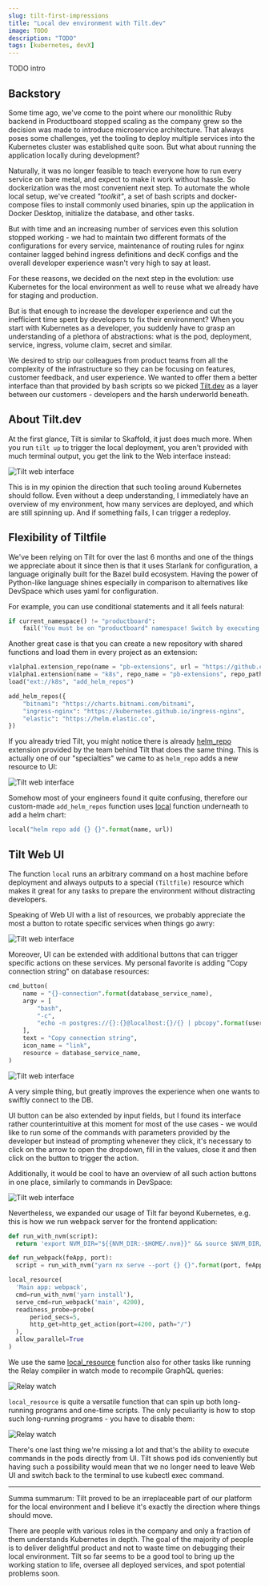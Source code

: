 ```yaml
---
slug: tilt-first-impressions
title: "Local dev environment with Tilt.dev"
image: TODO
description: "TODO"
tags: [kubernetes, devX]
---
```


TODO intro

<!--truncate-->

## Backstory

Some time ago, we've come to the point where our monolithic Ruby backend in Productboard stopped scaling as the company grew so the decision was made to introduce microservice architecture. That always poses some challenges, yet the tooling to deploy multiple services into the Kubernetes cluster was established quite soon. But what about running the application locally during development? 

Naturally, it was no longer feasible to teach everyone how to run every service on bare metal, and expect to make it work without hassle. So dockerization was the most convenient next step. To automate the whole local setup, we've created *"toolkit"*, a set of bash scripts and docker-compose files to install commonly used binaries, spin up the application in Docker Desktop, initialize the database, and other tasks.

But with time and an increasing number of services even this solution stopped working - we had to maintain two different formats of the configurations for every service, maintenance of routing rules for nginx container lagged behind ingress definitions and decK configs and the overall developer experience wasn't very high to say at least.

For these reasons, we decided on the next step in the evolution: use Kubernetes for the local environment as well to reuse what we already have for staging and production.

But is that enough to increase the developer experience and cut the inefficient time spent by developers to fix their environment? When you start with Kubernetes as a developer, you suddenly have to grasp an understanding of a plethora of abstractions: what is the pod, deployment, service, ingress, volume claim, secret and similar.

We desired to strip our colleagues from product teams from all the complexity of the infrastructure so they can be focusing on features, customer feedback, and user experience. We wanted to offer them a better interface than that provided by bash scripts so we picked [Tilt.dev](https://tilt.dev/) as a layer between our customers - developers and the harsh underworld beneath.

## About Tilt.dev

At the first glance, Tilt is similar to Skaffold, it just does much more. When you run `tilt up` to trigger the local deployment, you aren't provided with much terminal output, you get the link to the Web interface instead:

![Tilt web interface](/blog/tilt-impressions/tilt-dashboard.png)

This is in my opinion the direction that such tooling around Kubernetes should follow. Even without a deep understanding, I immediately have an overview of my environment, how many services are deployed, and which are still spinning up. And if something fails, I can trigger a redeploy.

## Flexibility of Tiltfile

We've been relying on Tilt for over the last 6 months and one of the things we appreciate about it since then is that it uses Starlank for configuration, a language originally built for the Bazel build ecosystem. Having the power of Python-like language shines especially in comparison to alternatives like DevSpace which uses yaml for configuration.

For example, you can use conditional statements and it all feels natural:

```python
if current_namespace() != "productboard":
    fail('You must be on "productboard" namespace! Switch by executing "kubens productboard".')
```

Another great case is that you can create a new repository with shared functions and load them in every project as an extension:

```python
v1alpha1.extension_repo(name = "pb-extensions", url = "https://github.com/productboard/our-tilt-extension")
v1alpha1.extension(name = "k8s", repo_name = "pb-extensions", repo_path = "k8s")
load("ext://k8s", "add_helm_repos")

add_helm_repos({
    "bitnami": "https://charts.bitnami.com/bitnami",
    "ingress-nginx": "https://kubernetes.github.io/ingress-nginx",
    "elastic": "https://helm.elastic.co",
})
```

If you already tried Tilt, you might notice there is already [helm_repo](https://github.com/tilt-dev/tilt-extensions/tree/master/helm_resource#helm_repo) extension provided by the team behind Tilt that does the same thing. This is actually one of our "specialties" we came to as `helm_repo` adds a new resource to UI:

![Tilt web interface](/blog/tilt-impressions/helm-repo.png)

Somehow most of your engineers found it quite confusing, therefore our custom-made `add_helm_repos` function uses [local](https://docs.tilt.dev/api.html#api.local) function underneath to add a helm chart:

```python
local("helm repo add {} {}".format(name, url))
```

## Tilt Web UI

The function `local` runs an arbitrary command on a host machine before deployment and always outputs to a special `(Tiltfile)` resource which makes it great for any tasks to prepare the environment without distracting developers. 

Speaking of Web UI with a list of resources, we probably appreciate the most a button to rotate specific services when things go awry:

![Tilt web interface](/blog/tilt-impressions/trigger-update.png)

Moreover, UI can be extended with additional buttons that can trigger specific actions on these services. My personal favorite is adding "Copy connection string" on database resources:

```python
cmd_button(
    name = "{}-connection".format(database_service_name),
    argv = [
        "bash", 
        "-c", 
        "echo -n postgres://{}:{}@localhost:{}/{} | pbcopy".format(user, password, port, dbname),
    ],
    text = "Copy connection string",
    icon_name = "link",
    resource = database_service_name,
)
```

![Tilt web interface](/blog/tilt-impressions/copy-connection.png)

A very simple thing, but greatly improves the experience when one wants to swiftly connect to the DB.

UI button can be also extended by input fields, but I found its interface rather counterintuitive at this moment for most of the use cases - we would like to run some of the commands with parameters provided by the developer but instead of prompting whenever they click, it's necessary to click on the arrow to open the dropdown, fill in the values, close it and then click on the button to trigger the action.

Additionally, it would be cool to have an overview of all such action buttons in one place, similarly to commands in DevSpace:

![Tilt web interface](/blog/tilt-impressions/devspace-commands.png)

Nevertheless, we expanded our usage of Tilt far beyond Kubernetes, e.g. this is how we run webpack server for the frontend application:

```python
def run_with_nvm(script):
  return 'export NVM_DIR="${{NVM_DIR:-$HOME/.nvm}}" && source $NVM_DIR/nvm.sh && nvm install && corepack enable && nvm use && {}'.format(script)

def run_webpack(feApp, port):
  script = run_with_nvm("yarn nx serve --port {} {}".format(port, feApp))

local_resource(
  'Main app: webpack',
  cmd=run_with_nvm('yarn install'),
  serve_cmd=run_webpack('main', 4200),
  readiness_probe=probe(
      period_secs=5,
      http_get=http_get_action(port=4200, path="/")
  ),
  allow_parallel=True
)
```

We use the same [local_resource](https://docs.tilt.dev/api.html#api.local_resource) function also for other tasks like running the Relay compiler in watch mode to recompile GraphQL queries:

![Relay watch](/blog/tilt-impressions/relay-watch.png)

`local_resource` is quite a versatile function that can spin up both long-running programs and one-time scripts. The only peculiarity is how to stop such long-running programs - you have to disable them:

![Relay watch](/blog/tilt-impressions/disable-resource.png)

There's one last thing we're missing a lot and that's the ability to execute commands in the pods directly from UI. Tilt shows pod ids conveniently but having such a possibility would mean that we no longer need to leave Web UI and switch back to the terminal to use kubectl exec command.

---

Summa summarum: Tilt proved to be an irreplaceable part of our platform for the local environment and I believe it's exactly the direction where things should move. 

There are people with various roles in the company and only a fraction of them understands Kubernetes in depth. The goal of the majority of people is to deliver delightful product and not to waste time on debugging their local environment. Tilt so far seems to be a good tool to bring up the working station to life, oversee all deployed services, and spot potential problems soon.
